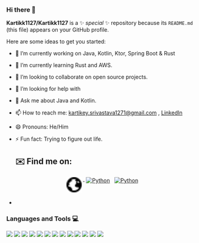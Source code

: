 ### Hi there 👋

**Kartikk1127/Kartikk1127** is a ✨ _special_ ✨ repository because its `README.md` (this file) appears on your GitHub profile.

Here are some ideas to get you started:

- 🔭 I’m currently working on Java, Kotlin, Ktor, Spring Boot & Rust
- 🌱 I’m currently learning Rust and AWS.
- 👯 I’m looking to collaborate on open source projects.
- 🤔 I’m looking for help with 
- 💬 Ask me about Java and Kotlin.
- 📫 How to reach me: kartikey.srivastava1271@gmail.com , [LinkedIn](https://www.linkedin.com/in/kartikey-srivastava-bb913423a/)
- 😄 Pronouns: He/Him
- ⚡ Fun fact: Trying to figure out life.

  ## ✉️ Find me on:


<p align="center">
 <a href="https://kartik1271.netlify.app/" target="_blank" rel="noopener noreferrer"> <img src="https://raw.githubusercontent.com/iconic/open-iconic/master/svg/globe.svg" alt="Python" height="40" style="vertical-align:top; margin:4px"> </a>
 <a href="https://www.linkedin.com/in/kartikey-srivastava-bb913423a/" target="_blank" rel="noopener noreferrer"> <img src="https://cdn.jsdelivr.net/npm/simple-icons@v3/icons/linkedin.svg" alt="Python" height="40" style="vertical-align:top; margin:4px"></a>
 <a href="mailto:kartikey.srivastava1271@gmail.com"> <img src="https://cdn.jsdelivr.net/npm/simple-icons@v3/icons/gmail.svg" alt="Python" height="40" style="vertical-align:top; margin:4px"></a>
</p>

- 
### Languages and Tools 💻
<p>
 
<!-- Rust -->
 <img src = "https://img.shields.io/badge/rust-%23000000.svg?style=for-the-badge&logo=rust&logoColor=white">
 
<!-- Java -->
 <img src="https://img.shields.io/badge/java-%23ED8B00.svg?style=for-the-badge&logo=java&logoColor=white">

<!-- Kotlin -->
<img src="https://img.shields.io/badge/kotlin-%237F52FF.svg?style=for-the-badge&logo=kotlin&logoColor=white">
 
<!--  Javascript -->
 <img src="https://img.shields.io/badge/javascript-%23323330.svg?style=for-the-badge&logo=javascript&logoColor=%23F7DF1E">
 
 <!-- Spring Boot -->
 <img src="https://img.shields.io/badge/Spring_Boot-F2F4F9?style=for-the-badge&logo=spring-boot">
 
<!--  Bootstrap -->
 <img src="https://img.shields.io/badge/bootstrap-%23563D7C.svg?style=for-the-badge&logo=bootstrap&logoColor=white">
 
<!-- Git -->
 <img src="https://img.shields.io/badge/git-%23F05033.svg?style=for-the-badge&logo=git&logoColor=white">

 <!-- Docker -->
 <img src="https://img.shields.io/badge/docker-%230db7ed.svg?style=for-the-badge&logo=docker&logoColor=white">

<!-- Jira -->
<img src="https://img.shields.io/badge/jira-%230A0FFF.svg?style=for-the-badge&logo=jira&logoColor=white">
 
<!--  Hibernate -->
 <img src="https://img.shields.io/badge/Hibernate-59666C?style=for-the-badge&logo=Hibernate&logoColor=white">

<!-- MongoDB -->
 <img src="https://img.shields.io/badge/MongoDB-%234ea94b.svg?style=for-the-badge&logo=mongodb&logoColor=white">

<!-- PostgreSQL -->
<img src="https://img.shields.io/badge/postgres-%23316192.svg?style=for-the-badge&logo=postgresql&logoColor=white">
 
<!-- Postman -->
 <img src="https://img.shields.io/badge/Postman-FF6C37?style=for-the-badge&logo=Postman&logoColor=white">
</p>
